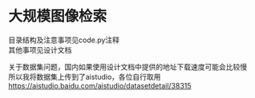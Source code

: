 大规模图像检索
=============
目录结构及注意事项见code.py注释  
其他事项见设计文档

关于数据集问题，国内如果使用设计文档中提供的地址下载速度可能会比较慢  
所以我将数据集上传到了aistudio，各位自行取用  
https://aistudio.baidu.com/aistudio/datasetdetail/38315
